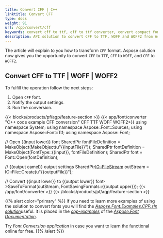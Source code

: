 ```yaml
---
title: Convert CFF | C++
linktitle: Convert CFF
type: docs
weight: 91
url: /cpp/convert/cff
keywords: convert cff to ttf, cff to ttf converter, convert compact font format
description: API solution to convert CFF to TTF, WOFF and WOFF2 from Aspose.Font for C++. Here you will find code examples of CFF conversion.
---
```


The article will explain to you how to transform `CFF` format. Aspose solution now gives you the opportunity to convert `CFF` to `TTF`, `CFF` to `WOFF`, and `CFF` to `WOFF2`.

## Convert CFF to TTF | WOFF | WOFF2

To fulfill the operation follow the next steps:

1. Open `CFF` font.
2. Notify the output settings.
3. Run the conversion.

{{< blocks/products/pf/agp/feature-section >}}
{{< app/font/converter "C++ code example CFF conversion" CFF TTF WOFF WOFF2>}}
using namespace System;
using namespace Aspose::Font::Sources;
using namespace Aspose::Font::Ttf;
using namespace Aspose::Font;

// Open {{input lower}} font
SharedPtr<FontFileDefinition> fontFileDefinition = MakeObject<FontFileDefinition>(MakeObject<FileSystemStreamSource>(u"{{inputFile}}"));
SharedPtr<FontDefinition> fontDefinition = MakeObject<FontDefinition>(FontType::{{input}}, fontFileDefinition);
SharedPtr<Font> font = Font::Open(fontDefinition);

// {{output camel}} output settings
SharedPtr<IO::FileStream> outStream = IO::File::Create(u"{{outputFile}}");

// Convert {{input lower}} to {{output lower}}
font->SaveToFormat(outStream, FontSavingFormats::{{output upper}});
{{< /app/font/converter >}}
{{< /blocks/products/pf/agp/feature-section >}}


{{% alert color="primary" %}}
If you need to learn more examples of using the solution to convert fonts you will find the [*Aspose.Font.Examples.CPP.sln solution*](https://github.com/aspose-font/Aspose.Font-Documentation/tree/master/cpp-examples)useful. It is placed in the [*cpp-examples*](https://github.com/aspose-font/Aspose.Font-Documentation/tree/master/cpp-examples) of the [*Aspose.Font Documentation*](https://github.com/aspose-font/Aspose.Font-Documentation).


Try [*Font Conversion application*](https://products.aspose.app/font/conversion) in case you want to learn the functional online for free.
{{% /alert %}}